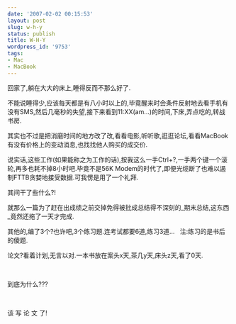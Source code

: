 ```yaml
---
date: '2007-02-02 00:15:53'
layout: post
slug: w-h-y
status: publish
title: W-H-Y
wordpress_id: '9753'
tags:
- Mac
- MacBook
---
```


回家了,躺在大大的床上,睡得反而不那么好了.




不能说睡得少,应该每天都是有八小时以上的,毕竟醒来时会条件反射地去看手机有没有SMS,然后几毫秒的失望,接下来看到11:XX(am...)的时间,下床,弄点吃的,转战书房.




其实也不过是把消磨时间的地方改了改,看看电影,听听歌,逛逛论坛,看看MacBook有没有价格上的变动消息,也找找他人购买的成交价.




说实话,这些工作(如果能称之为工作的话),按我这么一手Ctrl+?,一手两个键一个滚轮,再多也耗不掉8小时吧.毕竟不是56K Modem的时代了,即便光缆断了也难以遏制FTTB贪婪地接受数据.可我愣是用了一个礼拜.




其间干了些什么?!




就那么一篇为了赶在出成绩之前交掉免得被批成总结得不深刻的_期末总结,这东西_竟然还拖了一天才完成.




其他的,编了3个?也许吧,3个练习题.连考试都要6道,练习3道...   注:练习的是书后的傻题.




论文?看着计划,无言以对.一本书放在案头x天,茶几y天,床头z天,看了0天.




 




到底为什么???




 




该 写 论 文 了!
